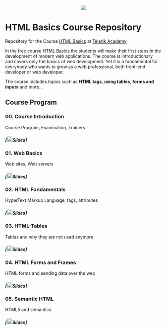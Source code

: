 <p align="center"><a href="http://telerikacademy.com//"><img src="https://github.com/tddold/Telerik-Academy/blob/master/Programming%20with%20C%23/1.%20C%23%20Fundamentals%20I/Presentation/Telerik.png" /></a></p>

# HTML Basics Course Repository

Repository for the Course [HTML Basics](http://) at [Telerik Academy](http://)

In the free course [HTML Basics](http://) the students will make their first steps in the development of modern web applications. The course is introductionary and covers only the basics of web development. Yet it is a fundamental for everybody who wants to grow as a web professional, both front-end developer or web developer.

The course includes topics such as **HTML tags**, **using tables**, **forms and inputs** and more...

##  Course Program

### 00. Course Introduction

Course Program, Examination, Trainers

##### [<img src="https://raw.githubusercontent.com/TelerikAcademy/Common/master/icons/presentation.png" height="18"/>Slides]

### 01. Web Basics

Web sites, Web servers

##### [<img src="https://raw.githubusercontent.com/TelerikAcademy/Common/master/icons/presentation.png" height="18"/>Slides]


### 02. HTML Fundamentals

HyperText Markup Language, tags, attributes

##### [<img src="https://raw.githubusercontent.com/TelerikAcademy/Common/master/icons/presentation.png" height="18"/>Slides]


### 03. HTML-Tables

Tables and why they are not used anymore

##### [<img src="https://raw.githubusercontent.com/TelerikAcademy/Common/master/icons/presentation.png" height="18"/>Slides]


### 04. HTML Forms and Frames

HTML forms and sending data over the web

##### [<img src="https://raw.githubusercontent.com/TelerikAcademy/Common/master/icons/presentation.png" height="18"/>Slides]

### 05. Semantic HTML

HTML5 and semantics

##### [<img src="https://raw.githubusercontent.com/TelerikAcademy/Common/master/icons/presentation.png" height="18"/>Slides]
